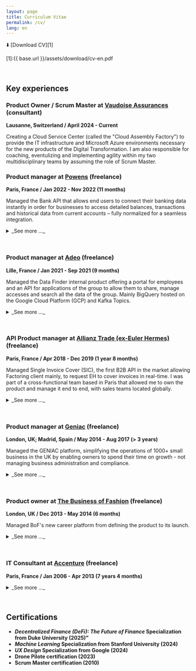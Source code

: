 ```yaml
---
layout: page
title: Curriculum Vitae
permalink: /cv/
lang: en
---
```


⬇️ [Download CV][1]

[1]:{{ base.url }}/assets/download/cv-en.pdf

<p>&nbsp;</p>

## Key experiences

### Product Owner / Scrum Master at [Vaudoise Assurances](https://www.vaudoise.ch/) (consultant)
**Lausanne, Switzerland / April 2024 - Current**

Creating a Cloud Service Center (called the "Cloud Assembly Factory") to provide the IT infrastructure and Microsoft Azure environments necessary for the new products of the Digital Transformation. I am also responsible for coaching, eventulizing and implementing agility within my two multidisciplinary teams by assuming the role of Scrum Master.


### Product manager at [Powens](https://www.powens.com/) (freelance)
**Paris, France / Jan 2022 - Nov 2022 (11 months)**

Managed the Bank API that allows end users to connect their banking data instantly in order for businesses to access detailed balances, transactions and historical data from current accounts – fully normalized for a seamless integration.

<details markdown=block>
<summary markdown=span>_See more ..._  
</summary>
&nbsp;  
Main objectives and achievements:
- Set up agile rituals in my team of 5 to 10 developers
- Set up analytics tools in order to be able to take data driven decisions
- Migrated Powens’s french connectors to integrate all the available PSD2 APIs of the french market which included putting in place a roll out strategy a communication plan and support to clients
- Set up app to app authentication on the migrated PSD2 connectors in order to increase end users conversion rates thanks to an improved user experience
- Delivered new connectors to business and enterprise banks in oder to increase the market coverage for the business services client segment (accounting, ERP, payroll) and consolidate the leading position of Powers in the french market

Powens is providing an Open Finance API to allow businesses to create superior embedded finance and payment experiences.

**Tags**  
`Lean startup` `Design thinking` `Agile development` `Scrum / Kanban` `Continuous integration` `Figma` `Postman` `Github` `Google office applications` `Asana` `Notion.so` `Element / Slack` `Linux` `Python` `REST API`

</details>
<p>&nbsp;</p>  

### Product manager at [Adeo](https://www.adeo.com/) (freelance)
**Lille, France / Jan 2021 - Sep 2021 (9 months)**

Managed the Data Finder internal product offering a portal for employees and an API for applications of the group to allow them to share, manage accesses and search all the data of the group. Mainly BigQuery hosted on the Google Cloud Platform (GCP) and Kafka Topics. 

<details markdown=block>
<summary markdown=span>_See more ..._  
</summary>
&nbsp;  
Main objectives and achievements:
- Redesign of the access management module of the Data Finder to allow any product team of the group manage several GCP projects
- Design and deliver an orchestrator to automate the subscription of the Data Finder services in order to increase the user experience and reduce the work load of the support team
- Create efficient onboarding workflows to allow non tech users to easily share their data through the portal instead of the API thanks to a design driven approach
- Managed requirements, backlog and roadmap of the product with a cross functional team including 5 developers (2 front-ends, 2 back-ends and 1 devops), 2 technical account managers and 1 UX/UI designer.

Adeo is one of the world leaders in the home improvement business for individuals and housing professionals. The group has 32 brands including Leroy Merlin, Weldom, Bricocenter, Zodiac…), operates in 15 countries and hires 150,000 employees.

**Tags**  
`Lean startup` `Design thinking` `Agile development` `Scrum` `Kanban` `Continuous integration` `Google Cloud Platform` `Figma` `Miro` `Postman` `Github` `go.hugo.io` `Google office applications` `Slack` `Vue.js` `Node.js` `REST API`

</details>
<p>&nbsp;</p>  

### API Product manager at [Allianz Trade (ex-Euler Hermes)](https://www.allianz-trade.fr/) (freelance)
**Paris, France / Apr 2018 - Dec 2019 (1 year 8 months)**

Managed Single Invoice Cover (SIC), the first B2B API in the market allowing Factoring client mainly, to request EH to cover invoices in real-time. I was part of a cross-functional team based in Paris that allowed me to own the product and manage it end to end, with sales teams located globally.

<details markdown=block>
<summary markdown=span>_See more ..._  
</summary>
&nbsp;  
Main objectives and achievements:
- Increase revenus thanks to higher volumes of invoices covered but contained loss ratio
- Strengthen the relationship with the main customer of the API, Cash in Time, a factoring product developed by the bank Crédit Agricole
- Make changes to the product to open it to new promising markets (Germany, Belgium, US, Asia)
- As the first point of contact, manage effeciently the on-boarding of new clients
- Continuous improvement of the product, such as process automation and the delivery of a client portal to improve the claim and collection process


The Euler Hermes Digital Agency (EHDA) is a service of Euler Hermes, the french credit insurance leader, that was created to facilitate the creation of new innovative products in relation to credit insurance, the core business of EH. It's therefore organized to give as much autonomy as possible to the products managers in order to allow quick iterations.

**Tags**  
`Lean startup` `Design thinking` `Agile development` `Scrum` `Continuous integration` `Axure (prototyping)` `Postman` `Readme` `Microsoft Visual Studio Team Services` `Microsoft Dev Ops` `SQL Operations Studio` `Jupyter` `Google office tools` `Slack` `Microsoft Azure` `C#` `PHP` `Python` `REST API`

</details>
<p>&nbsp;</p>  

### Product manager at [Geniac](https://www.crunchbase.com/organization/geniac#section-overview) (freelance)
**London, UK; Madrid, Spain / May 2014 - Aug 2017 (> 3 years)**

Managed the GENIAC platform, simplifying the operations of 1000+ small business in the UK by enabling owners to spend their time on growth - not managing business administration and compliance.

<details markdown=block>
<summary markdown=span>_See more ..._  
</summary>
&nbsp;  
Main objectives and achievements:

**May 2014 - July 2015 (London)**

Created and delivered the minimum viable GENIAC platform to start serving customers and secure a series A investment (see http://techcitynews.com/2015/07/02/grant-thornton-pumps-22m-into-geniac/). GENIAC is 2 products combined:
- A website for entrepreneurs to have visibility, keep control over their business, interact with the GENIAC service team and know what’s the status of his business
- An internal platform for the GENIAC service team to manage the companies admin effectively

**July 2015 - July 2016 (London)**

Following the investment, I worked on the 3 main priorities of the road map:
- Migration of the platform to move from a monolithic Symfony application to a distributed micro services application, API based in order to scale
- Shift the product from a desktop application to a responsive mobile first application
- Offer services to a new segment of customer, through HR and payroll services

**July 2015 - Aug 2017 (Madrid)**

Work on delivering a new strategic pivot feature for GENIAC, and learned spanish.

GENIAC simplifies the operating of small business in the UK, enabling owners to spend their time on growth - not managing business administration and compliance.

**Tags**  
`Lean startup` `Design thinking` `Agile development` `Scrum` `Continuous integration` `Test Driven Development` `Axure` `Jira` `Confluence` `Selenium` `Jenkins` `Testlodge` `Google Analytics` `Google office tools` `Slack` `AngularJS` `PHP` `Java` `Symfony` `Salesforce` `Twinfield` `Hotdocs` `Duedil` `MongoDB` `MySQL` `NodeJS` `Docker` `AmazonWS` `Segment`

</details>
<p>&nbsp;</p>  

### Product owner at [The Business of Fashion](https://www.businessoffashion.com/) (freelance)
**London, UK / Dec 2013 - May 2014 (6 months)**

Managed BoF's new career platform from defining the product to its launch.

<details markdown=block>
<summary markdown=span>_See more ..._  
</summary>
&nbsp;  
Main objectives and achievements:
- Work in agile as the product owner with a development team in Slovakia
- Work closely with various stakeholders to gather requirements 
- Write user stories and test acceptance criteria
- Draw wireframes and flow diagrams
- Define backlog priorities
- User Acceptance Testing
- Define launch strategy
- Define KPIs to track trough DB queries and google analysics

The Business of Fashion is a website providing daily updates on fashion for fashion creators, executives and entrepreneurs.

**Tags**  
`Lean startup` `Agile development` `Scrum` `Continuous integration` `Behavior Driven Development` `Jira` `Google Analytics` `Google office tools` `PHP` `WordPress` `MySQL` `AmazonWS`

</details>
<p>&nbsp;</p>  

### IT Consultant at [Accenture](https://www.accenture.com/) (freelance)
**Paris, France / Jan 2006 - Apr 2013 (7 years 4 months)**

<details markdown=block>
<summary markdown=span>_See more ..._  
</summary>
&nbsp;  

**IT project manager for Société Générale (2 ans)**

Managed a team of 10 developers and a budget of €4.5M to deliver a new banking professional loan branch platform for two retail banks of the group.

Main objectives and achievements:
- Planned and followed the delivery of applications
- Budgeted new applications, features or change requests
- Communicated on the progress of projects to management boards
- Identified critical dependencies of projects to follow them closely
- Trained teams on new development and application frameworks

**Digital product manager for Crédit du Nord (10 months)**

Delivered a €0.8M budget new SEPA wire transfer application from design to launch for the retail customers.

Main objectives and achievements:
- Defined the product vision and convinced the stakeholders to adhere to it
- Gathered, wrote and prioritised product and customer requirements (user stories, wireframes, flow diagrams)
- Conducted user acceptance tests
- Communicated to customers on the product during the launch of the product
- Used analytics to create reports in order to improve the application

**IT Project manager for Crédit du Nord (2 years)**

Managed a team of 4 developers and a budget of €1M to deliver successfully a new life insurance e-banking application for customers to manage online their insurance contracts.

Main objectives and achievements:
- Manage a team of 4 Java developers
- Delivered the application on time and budget
- Business team's single point of contact for all technical aspects of the application
- Conducted change management workshops with new users of the product

**Java Developer and Application Integrator for Crédit du Nord (1 year 4 months)**

Managed the release of a €8M budget new banking professional loan branch application and a team of 15 developers.

**Java Developer for Banque Populaire (9 months)**

Built the front-end of the new new customer's e-banking application following the model driven development methodology.

**Tags**  
`Waterfall project delivery` `Continuous integration` `Model Driven Development``MSProject` `MSOffice` `QualityCenter` `Eclipse` `Selenium` `UML` `Design Patterns` `J2EE` `Spring Web Flow` `Oracle Weblogic Portal/Server` `Jenkins` `CSS` `Javascript` `JQuery` `HTML` `XML` `JSP` `Perl`
</details>
<p>&nbsp;</p>

## Certifications

- **<i>Decentralized Finance (DeFi): The Future of Finance</i> Specialization from Duke University (2025)"**
- **<i>Machine Learning</i> Specialization from Stanford University (2024)**
- **<i>UX Design</i> Specialization from Google (2024)**
- **Drone Pilote certification (2023)**
- **Scrum Master certification (2010)**